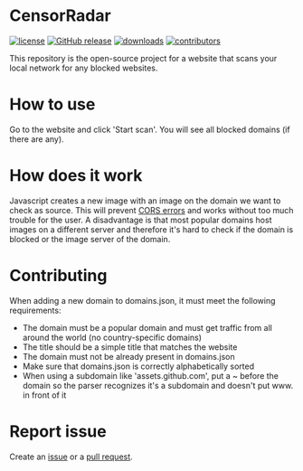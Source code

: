 # CensorRadar
[![license](https://img.shields.io/github/license/MrLuit/CensorRadar.svg?style=flat-square)](https://github.com/MrLuit/CensorRadar/LICENSE.md) [![GitHub release](https://img.shields.io/github/release/MrLuit/CensorRadar.svg?style=flat-square&colorB=E67233)](https://github.com/MrLuit/CensorRadar/releases) [![downloads](https://img.shields.io/github/downloads/MrLuit/CensorRadar/total.svg?style=flat-square)](https://github.com/MrLuit/CensorRadar/graphs/traffic) [![contributors](https://img.shields.io/github/contributors/MrLuit/CensorRadar.svg?style=flat-square)](https://github.com/MrLuit/CensorRadar/graphs/contributors)

This repository is the open-source project for a website that scans your local network for any blocked websites.

# How to use

Go to the website and click 'Start scan'. You will see all blocked domains (if there are any).

# How does it work
Javascript creates a new image with an image on the domain we want to check as source. This will prevent [CORS errors](https://enable-cors.org/) and works without too much trouble for the user. A disadvantage is that most popular domains host images on a different server and therefore it's hard to check if the domain is blocked or the image server of the domain.

# Contributing

When adding a new domain to domains.json, it must meet the following requirements:
- The domain must be a popular domain and must get traffic from all around the world (no country-specific domains)
- The title should be a simple title that matches the website
- The domain must not be already present in domains.json
- Make sure that domains.json is correctly alphabetically sorted
- When using a subdomain like 'assets.github.com', put a ~ before the domain so the parser recognizes it's a subdomain and doesn't put www. in front of it

# Report issue

Create an [issue](https://github.com/MrLuit/CensorRadar/issues) or a [pull request](https://github.com/MrLuit/CensorRadar/pulls).

